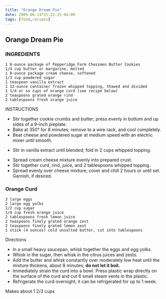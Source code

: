 ```yaml
---
title: "Orange Dream Pie"
date: 2009-06-14T15:21:15-04:00
tags: [food,recipes]
---
```



## Orange Dream Pie

### INGREDIENTS

    1 8-ounce package of Pepperidge Farm Chessmen Butter Cookies
    1/4 cup butter or margarine, melted
    1 8-ounce package cream cheese, softened
    1/3 cup powdered sugar
    1 teaspoon vanilla extract
    1 12-ounce container frozen whipped topping, thawed and divided
    1 1/4 or so cups of orange curd (see recipe below)
    2 teaspoons grated orange rind
    2 tablespoons fresh orange juice

INSTRUCTIONS

* Stir together cookie crumbs and butter; press evenly in bottom and up sides of a 9-inch pieplate.
* Bake at 350° for 8 minutes; remove to a wire rack, and cool completely.
* Beat cheese and powdered sugar at medium speed with an electric mixer until smooth. 
+ Stir in vanilla extract until blended; fold in 2 cups whipped topping. 
* Spread cream cheese mixture evenly into prepared crust.
* Stir together curd, rind, juice, and 2 tablespoons whipped topping. 
* Spread evenly over cheese mixture; cover and chill 2 hours or until set. Garnish, if desired.

### Orange Curd

    3 large eggs
    2 large egg yolks
    1/2 cup sugar
    1/4 cup fresh orange juice
    2 tablespoons fresh lemon juice
    2 teaspoons finely grated orange zest
    2 teaspoons finely grated lemon zest
    1 stick (4 ounces) cold unsalted butter, cut into tablespoons

Directions

* In a small heavy saucepan, whisk together the eggs and egg yolks. 
* Whisk in the sugar, then whisk in the citrus juices and zests.
* Add the butter and whisk constantly over moderately low heat until the mixture thickens, about 8 minutes; **do not let it boil.**
* Immediately strain the curd into a bowl. Press plastic wrap directly on the surface of the curd and cut 6 small steam vents in the plastic.
* Refrigerate the curd overnight; it can be refrigerated for up to 1 week.

Makes about 1 2/3 cups
